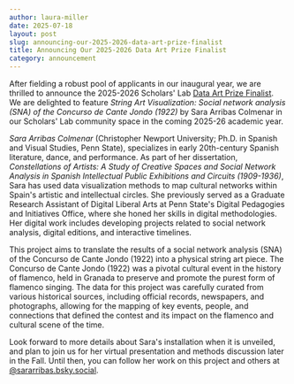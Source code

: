 ```yaml
---
author: laura-miller
date: 2025-07-18
layout: post
slug: announcing-our-2025-2026-data-art-prize-finalist
title: Announcing Our 2025-2026 Data Art Prize Finalist
category: announcement
---
```

After fielding a robust pool of applicants in our inaugural year, we are thrilled to announce the 2025-2026 Scholars' Lab [Data Art Prize Finalist](https://scholarslab.lib.virginia.edu/blog/scholars-lab-data-art-call-for-proposals//).
We are delighted to feature _String Art Visualization: Social network analysis (SNA) of the Concurso de Cante Jondo (1922)_ by Sara Arribas Colmenar in our Scholars' Lab community space in the coming 2025-26 academic year.

*Sara Arribas Colmenar* (Christopher Newport University; Ph.D. in Spanish and Visual Studies, Penn State), specializes in early 20th-century Spanish literature, dance, and performance. As part of her dissertation, _Constellations of Artists: A Study of Creative Spaces and Social Network Analysis in Spanish Intellectual Public Exhibitions and Circuits (1909-1936)_, Sara has used data visualization methods to map cultural networks within Spain's artistic and intellectual circles. She previously served as a Graduate Research Assistant of Digital Liberal Arts at Penn State's Digital Pedagogies and Initiatives Office, where she honed her skills in digital methodologies. Her digital work includes developing projects related to social network analysis, digital editions, and interactive timelines.

This project aims to translate the results of a social network analysis (SNA) of the Concurso de Cante Jondo (1922) into a physical string art piece. The Concurso de Cante Jondo (1922) was a pivotal cultural event in the history of flamenco, held in Granada to preserve and promote the purest form of flamenco singing. The data for this project was carefully curated from various historical sources, including official records, newspapers, and photographs, allowing for the mapping of key events, people, and connections that defined the contest and its impact on the flamenco and cultural scene of the time.

Look forward to more details about Sara's installation when it is unveiled, and plan to join us for her virtual presentation and methods discussion later in the Fall.  Until then, you can follow her work on this project and others at [@sararribas.bsky.social](https://bsky.app/profile/sararribas.bsky.social).